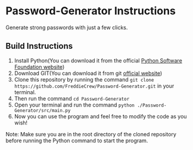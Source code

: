 # Password-Generator Instructions
Generate strong passwords with just a few clicks.

## Build Instructions
1. Install Python(You can download it from the official [Python Software Foundation website](https://www.python.org/downloads/))
2. Download GIT(You can download it from git [official website](https://git-scm.com/downloads))
3. Clone this repository by running the command `git clone https://github.com/FreddieCrew/Password-Generator.git` in your terminal.
4. Then run the command `cd Password-Generator`
5. Open your terminal and run  the command `python ./Password-Generator/src/main.py`
6. Now you can use the program and feel free to modify the code as you wish!
 

Note: Make sure you are in the root directory of the cloned repository before running the Python command to start the program.
